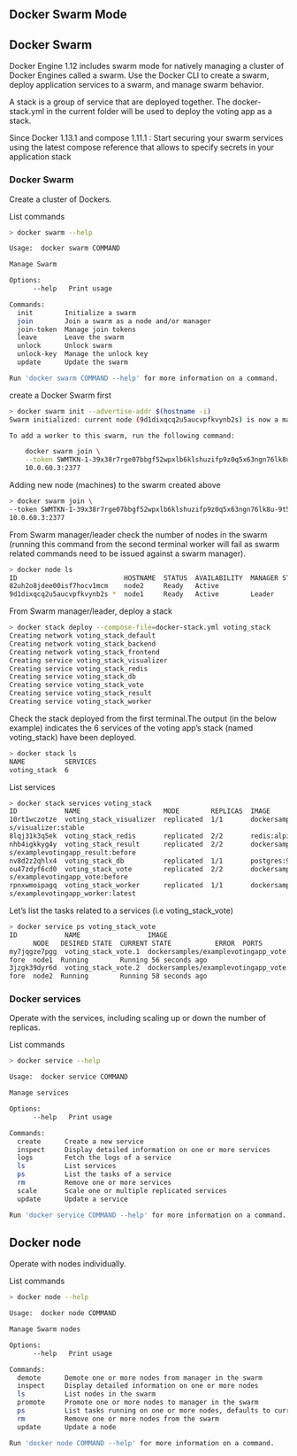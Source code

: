 ## Docker Swarm Mode

## Docker Swarm

Docker Engine 1.12 includes swarm mode for natively managing a cluster of Docker Engines called a swarm. Use the Docker CLI to create a swarm, deploy application services to a swarm, and manage swarm behavior.

A stack is a group of service that are deployed together. The docker-stack.yml in the current folder will be used to deploy the voting app as a stack.

Since Docker 1.13.1 and compose 1.11.1 : Start securing your swarm services using the latest compose reference that allows to specify secrets in your application stack

### Docker Swarm

Create a cluster of Dockers.

List commands 
```sh
> docker swarm --help

Usage:  docker swarm COMMAND

Manage Swarm

Options:
      --help   Print usage

Commands:
  init        Initialize a swarm
  join        Join a swarm as a node and/or manager
  join-token  Manage join tokens
  leave       Leave the swarm
  unlock      Unlock swarm
  unlock-key  Manage the unlock key
  update      Update the swarm

Run 'docker swarm COMMAND --help' for more information on a command.
```


create a Docker Swarm first

```sh
> docker swarm init --advertise-addr $(hostname -i)
Swarm initialized: current node (9d1dixqcq2u5aucvpfkvynb2s) is now a manager.

To add a worker to this swarm, run the following command:

    docker swarm join \
    --token SWMTKN-1-39x38r7rge07bbgf52wpxlb6klshuzifp9z0q5x63ngn76lk8u-9t5gb8a6yfa5khem8j1vwegaz \
    10.0.60.3:2377
```

Adding new node (machines) to the swarm created above

```sh
> docker swarm join \
--token SWMTKN-1-39x38r7rge07bbgf52wpxlb6klshuzifp9z0q5x63ngn76lk8u-9t5gb8a6yfa5khem8j1vwegaz \
10.0.60.3:2377
```

From Swarm manager/leader check the number of nodes in the swarm (running this command from the second terminal worker will fail as swarm related commands need to be issued against a swarm manager).

```sh
> docker node ls
ID                           HOSTNAME  STATUS  AVAILABILITY  MANAGER STATUS
82uh2o8jdee00isf7hocv1mcm    node2     Ready   Active
9d1dixqcq2u5aucvpfkvynb2s *  node1     Ready   Active        Leader
```

From Swarm manager/leader, deploy a stack

```sh
> docker stack deploy --compose-file=docker-stack.yml voting_stack
Creating network voting_stack_default
Creating network voting_stack_backend
Creating network voting_stack_frontend
Creating service voting_stack_visualizer
Creating service voting_stack_redis
Creating service voting_stack_db
Creating service voting_stack_vote
Creating service voting_stack_result
Creating service voting_stack_worker
```

Check the stack deployed from the first terminal.The output (in the below example) indicates the 6 services of the voting app’s stack (named voting_stack) have been deployed.

```sh
> docker stack ls
NAME          SERVICES
voting_stack  6
```

List services

```sh
> docker stack services voting_stack
ID            NAME                     MODE        REPLICAS  IMAGE
10rt1wczotze  voting_stack_visualizer  replicated  1/1       dockersample
s/visualizer:stable
8lqj31k3q5ek  voting_stack_redis       replicated  2/2       redis:alpine
nhb4igkkyg4y  voting_stack_result      replicated  2/2       dockersample
s/examplevotingapp_result:before
nv8d2z2qhlx4  voting_stack_db          replicated  1/1       postgres:9.4
ou47zdyf6cd0  voting_stack_vote        replicated  2/2       dockersample
s/examplevotingapp_vote:before
rpnxwmoipagq  voting_stack_worker      replicated  1/1       dockersample
s/examplevotingapp_worker:latest
```

Let’s list the tasks related to a services (i.e voting_stack_vote)
```sh
> docker service ps voting_stack_vote
ID            NAME                 IMAGE
      NODE   DESIRED STATE  CURRENT STATE           ERROR  PORTS
my7jqgze7pgg  voting_stack_vote.1  dockersamples/examplevotingapp_vote:be
fore  node1  Running        Running 56 seconds ago
3jzgk39dyr6d  voting_stack_vote.2  dockersamples/examplevotingapp_vote:be
fore  node2  Running        Running 58 seconds ago
```

### Docker services

Operate with the services, including scaling up or down the number of replicas.

List commands 
```sh
> docker service --help

Usage:	docker service COMMAND

Manage services

Options:
      --help   Print usage

Commands:
  create      Create a new service
  inspect     Display detailed information on one or more services
  logs        Fetch the logs of a service
  ls          List services
  ps          List the tasks of a service
  rm          Remove one or more services
  scale       Scale one or multiple replicated services
  update      Update a service

Run 'docker service COMMAND --help' for more information on a command.
```
## Docker node

Operate with nodes individually.

List commands 
```sh
> docker node --help

Usage:	docker node COMMAND

Manage Swarm nodes

Options:
      --help   Print usage

Commands:
  demote      Demote one or more nodes from manager in the swarm
  inspect     Display detailed information on one or more nodes
  ls          List nodes in the swarm
  promote     Promote one or more nodes to manager in the swarm
  ps          List tasks running on one or more nodes, defaults to current node
  rm          Remove one or more nodes from the swarm
  update      Update a node

Run 'docker node COMMAND --help' for more information on a command.
```
